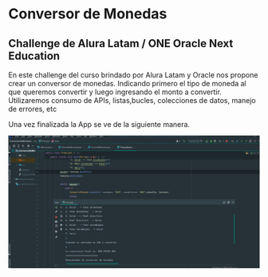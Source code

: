 # Conversor de Monedas

## Challenge de Alura Latam / ONE Oracle Next Education

En este challenge del curso brindado por Alura Latam y Oracle nos propone crear un conversor de monedas. Indicando primero el tipo de moneda al que queremos convertir y luego ingresando el monto a convertir. Utilizaremos consumo de APIs, listas,bucles, colecciones de datos, manejo de errores, etc

Una vez finalizada la App se ve de la siguiente manera.

![alt text](image-1.png)